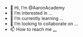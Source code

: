 - 👋 Hi, I’m @AaronAcademy
- 👀 I’m interested in ...
- 🌱 I’m currently learning ...
- 💞️ I’m looking to collaborate on ...
- 📫 How to reach me [...](https://scratch.mit.edu/users/AaronAcademy/)

<!---
AaronAcademy/AaronAcademy is a ✨ special ✨ repository because its `README.md` (this file) appears on your GitHub profile.
You can click the Preview link to take a look at your changes.
--->
